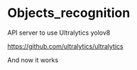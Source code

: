 # Objects_recognition
API server to use Ultralytics yolov8

https://github.com/ultralytics/ultralytics

And now it works
